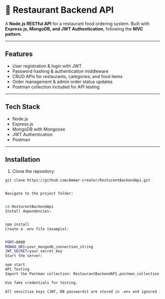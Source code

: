 # 🍴 Restaurant Backend API

A **Node.js RESTful API** for a restaurant food ordering system. Built with **Express.js, MongoDB, and JWT Authentication**, following the **MVC pattern**.

---

## Features
- User registration & login with JWT
- Password hashing & authentication middleware
- CRUD APIs for restaurants, categories, and food items
- Order management & admin order status updates
- Postman collection included for API testing

---

## Tech Stack
- Node.js
- Express.js
- MongoDB with Mongoose
- JWT Authentication
- Postman

---

## Installation

1. Clone the repository:
```bash
git clone https://github.com/Ammar-creater/ResturentBackendApi.git


Navigate to the project folder:


cd ResturentBackendApi
Install dependencies:


npm install
Create a .env file (example):


PORT=8000
MONGO_URI=your_mongodb_connection_string
JWT_SECRET=your_secret_key
Start the server:

npm start
API Testing
Import the Postman collection: RestaurantBackendAPI.postman_collection.json

Use fake credentials for testing.

All sensitive keys (JWT, DB passwords) are stored in .env and ignored in Git.